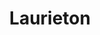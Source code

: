 ---
title: "Laurieton"
hashtag: laurieton
borders:
  - Pacific Ocean
near:
  - Port Macquarie
subdivision-of:
  - New South Wales
tags:
  - City
  - New South Wales
  - Australia
---
